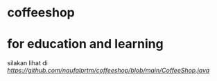 # coffeeshop
# for education and learning
silakan lihat di *https://github.com/naufalprtm/coffeeshop/blob/main/CoffeeShop.java*
